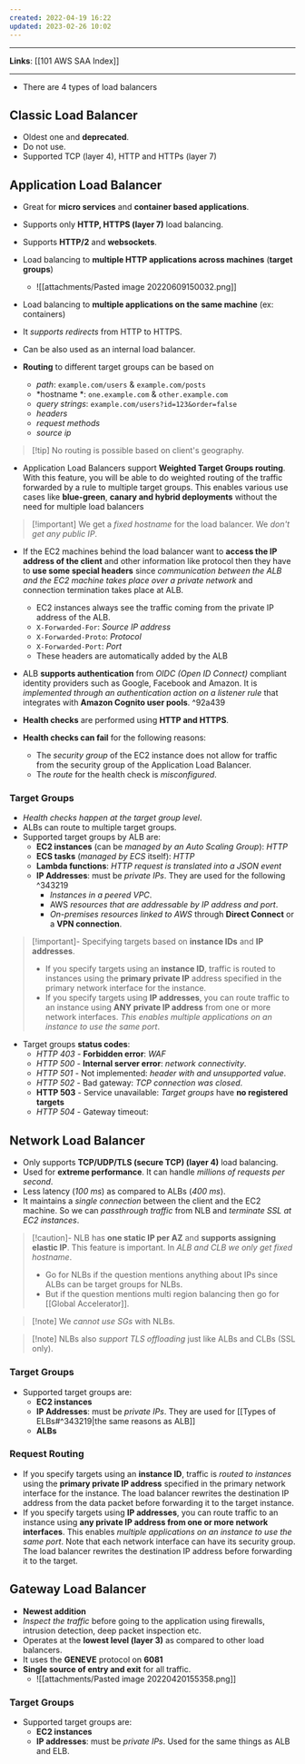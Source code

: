 ```yaml
---
created: 2022-04-19 16:22
updated: 2023-02-26 10:02
---
```

---
**Links**: [[101 AWS SAA Index]]

---

- There are 4 types of load balancers

## Classic Load Balancer
- Oldest one and **deprecated**.
- Do not use.
- Supported TCP (layer 4), HTTP and HTTPs (layer 7)

## Application Load Balancer
- Great for **micro services** and **container based applications**.
- Supports only **HTTP, HTTPS (layer 7)** load balancing.
- Supports **HTTP/2** and **websockets**.
- Load balancing to **multiple HTTP applications across machines** (**target groups**)
	- ![[attachments/Pasted image 20220609150032.png]]
- Load balancing to **multiple applications on the same machine** (ex: containers)
- It *supports redirects* from HTTP to HTTPS. 
- Can be also used as an internal load balancer.

- **Routing** to different target groups can be based on
	- *path*: `example.com/users` & `example.com/posts`
	- *hostname *: `one.example.com` & `other.example.com`
	- *query strings*: `example.com/users?id=123&order=false` 
	- *headers*
	- *request methods*
	- *source ip*

> [!tip] No routing is possible based on client's geography.

- Application Load Balancers support **Weighted Target Groups routing**. With this feature, you will be able to do weighted routing of the traffic forwarded by a rule to multiple target groups. This enables various use cases like **blue-green**, **canary and hybrid deployments** without the need for multiple load balancers

> [!important] We get a *fixed hostname* for the load balancer. We *don't get any public IP*.

- If the EC2 machines behind the load balancer want to **access the IP address of the client** and other information like protocol then they have to **use some special headers** since *communication between the ALB and the EC2 machine takes place over a private network* and connection termination takes place at ALB. 
	- EC2 instances always see the traffic coming from the private IP address of the ALB. 
	- `X-Forwarded-For`: *Source IP address*
	- `X-Forwarded-Proto`: *Protocol* 
	- `X-Forwarded-Port`: *Port* 
	- These headers are automatically added by the ALB

- ALB **supports authentication** from *OIDC (Open ID Connect)* compliant identity providers such as Google, Facebook and Amazon. It is *implemented through an authentication action on a listener rule* that integrates with **Amazon Cognito user pools**.
 ^92a439
- **Health checks** are performed using **HTTP and HTTPS**.
- **Health checks can fail** for the following reasons:
	- The *security group* of the EC2 instance does not allow for traffic from the security group of the Application Load Balancer.
	- The *route* for the health check is *misconfigured*. 

### Target Groups
- *Health checks happen at the target group level*.
- ALBs can route to multiple target groups.
- Supported target groups by ALB are:
	- **EC2 instances** (can be *managed by an Auto Scaling Group*): *HTTP*
	- **ECS tasks** (*managed by ECS* itself): *HTTP*
	- **Lambda functions**: *HTTP request is translated into a JSON event*
	- **IP Addresses**: must be *private IPs*. They are used for the following  ^343219
		- *Instances in a peered VPC*.
		- AWS *resources that are addressable by IP address and port*.
		- *On-premises resources linked to AWS* through **Direct Connect** or a **VPN connection**.

> [!important]- Specifying targets based on **instance IDs** and **IP addresses**.
> - If you specify targets using an **instance ID**, traffic is routed to instances using the **primary private IP** address specified in the primary network interface for the instance.
> - If you specify targets using **IP addresses**, you can route traffic to an instance using **ANY private IP address** from one or more network interfaces. *This enables multiple applications on an instance to use the same port*.

- Target groups **status codes**:
	- *HTTP 403* - **Forbidden error**: *WAF* 
	- *HTTP 500* - **Internal server error**: *network connectivity*.
	- *HTTP 501* - Not implemented: *header with and unsupported value*.
	- *HTTP 502* - Bad gateway: *TCP connection was closed*.
	- **HTTP 503** - Service unavailable: *Target groups* have **no registered targets**
	- *HTTP 504* - Gateway timeout:  

## Network Load Balancer

- Only supports **TCP/UDP/TLS (secure TCP) (layer 4)** load balancing.
- Used for **extreme performance**. It can handle *millions of requests per second*.
- Less latency (*100 ms*) as compared to ALBs (*400 ms*).
- It maintains a *single connection* between the client and the EC2 machine. So we can *passthrough traffic* from NLB and *terminate SSL at EC2 instances*.

> [!caution]- NLB has **one static IP per AZ** and **supports assigning elastic IP**. This feature is important. In *ALB and CLB we only get fixed hostname*.
> - Go for NLBs if the question mentions anything about IPs since ALBs can be target groups for NLBs. 
> - But if the question mentions multi region balancing then go for [[Global Accelerator]].

> [!note] We *cannot use SGs* with NLBs.

> [!note] NLBs also *support TLS offloading* just like ALBs and CLBs (SSL only).

### Target Groups

- Supported target groups are:
	- **EC2 instances**
	- **IP Addresses**: must be *private IPs*. They are used for [[Types of ELBs#^343219|the same reasons as ALB]]
	- **ALBs**

### Request Routing
- If you specify targets using an **instance ID**, traffic is *routed to instances* using the **primary private IP address** specified in the primary network interface for the instance. The load balancer rewrites the destination IP address from the data packet before forwarding it to the target instance.
- If you specify targets using **IP addresses**, you can route traffic to an instance using **any private IP address from one or more network interfaces**. This enables *multiple applications on an instance to use the same port*. Note that each network interface can have its security group. The load balancer rewrites the destination IP address before forwarding it to the target.

## Gateway Load Balancer

- **Newest addition**
-  *Inspect the traffic* before going to the application using firewalls, intrusion detection, deep packet inspection etc.
-  Operates at the **lowest level (layer 3)** as compared to other load balancers. 
-   It uses the **GENEVE** protocol on **6081** 
- **Single source of entry and exit** for all traffic.
	- ![[attachments/Pasted image 20220420155358.png]]

### Target Groups

- Supported target groups are:
	- **EC2 instances**
	- **IP addresses**: must be *private IPs*. Used for the same things as ALB and ELB.
	
